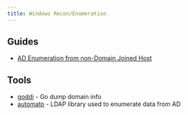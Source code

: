 ```yaml
---
title: Windows Recon/Enumeration
---
```


## Guides

* [AD Enumeration from non-Domain Joined
  Host](https://www.attackdebris.com/?p=470)

## Tools

* [goddi](https://github.com/NetSPI/goddi) - Go dump domain info
* [automato](https://github.com/skahwah/automato) - LDAP library used to
  enumerate data from AD

